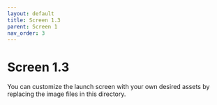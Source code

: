 ```yaml
---
layout: default
title: Screen 1.3
parent: Screen 1
nav_order: 3
---
```

# Screen 1.3

You can customize the launch screen with your own desired assets by replacing the image files in this directory.
